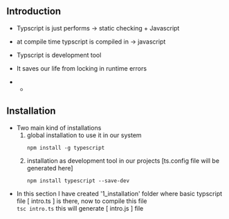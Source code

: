 ## Introduction

- Typscript is just performs ->  static checking + Javascript
- at compile time typscript is compiled in -> javascript
- Typscript is development tool
- It saves our life from locking in runtime errors

- - 

## Installation

- Two main kind of installations
    1. global installation to use it in our system
        ```
        npm install -g typescript
        ```
    2. installation as development tool in our projects [ts.config file will be generated here]
        ```
        npm install typescript --save-dev
        ```
- In this section I have created '1_installation' folder where basic typscript file [ intro.ts ] is there, now to compile this file <br>
        ```
        tsc intro.ts
        ```
    this will generate [ intro.js ] file 
